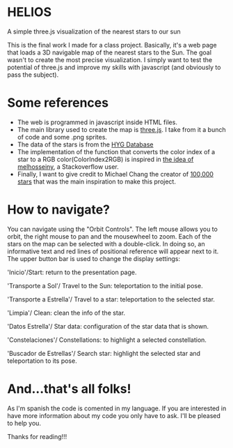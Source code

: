 # HELIOS
A simple three.js visualization of the nearest stars to our sun

This is the final work I made for a class project. Basically, it's a web page that loads a 3D navigable map of the nearest stars to the Sun. The goal wasn't to create the most precise visualization. I simply want to test the potential of three.js and improve my skills with javascript (and obviously to pass the subject).

# Some references

* The web is programmed in javascript inside HTML files.
* The main library used to create the map is [three.js](https://threejs.org/). I take from it a bunch of code and some .png sprites.
* The data of the stars is from the [HYG Database](http://www.astronexus.com/hyg)
* The implementation of the function that converts the color index of a star to a RGB color(ColorIndex2RGB) is inspired in [the idea of melhosseiny](https://stackoverflow.com/questions/21977786/star-b-v-color-index-to-apparent-rgb-color), a Stackoverflow user.
* Finally, I want to give credit to Michael Chang the creator of [100,000 stars](http://stars.chromeexperiments.com/) that was the main inspiration to make this project.  

# How to navigate?
You can navigate using the "Orbit Controls". The left mouse allows you to orbit, the right mouse to pan and the mousewheel to zoom. Each of the stars on the map can be selected with a double-click. In doing so, an informative text and red lines of positional reference will appear next to it. The upper button bar is used to change the display settings:

   'Inicio'/Start: return to the presentation page.
      
   'Transporte a Sol'/ Travel to the Sun: teleportation to the initial pose.
      
   'Transporte a Estrella'/ Travel to a star: teleportation to the selected star.
      
   'Limpia'/ Clean: clean the info of the star.
      
   'Datos Estrella'/ Star data: configuration of the star data that is shown.
      
   'Constelaciones'/ Constellations: to highlight a selected constellation.
      
   'Buscador de Estrellas'/ Search star: highlight the selected star and teleportation to its pose.
      
# And...that's all folks!

As I'm spanish the code is comented in my language. If you are interested in have more information about my code you only have to ask. I'll be pleased to help you.

Thanks for reading!!!
